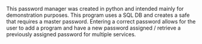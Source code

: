 This password manager was created in python and intended mainly for demonstration purposes. This program uses a SQL DB and creates a safe that requires a master password.
Entering a correct password allows for the user to add a program and have a new password assigned / retrieve a previously assigned password for multiple services.
